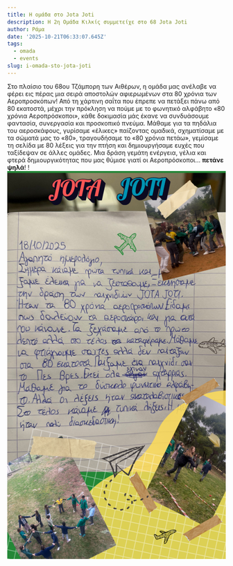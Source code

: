 ```yaml
---
title: Η ομάδα στο Jota Joti
description: Η 2η Ομάδα Κιλκίς συμμετείχε στο 68 Jota Joti
author: Ράμα
date: '2025-10-21T06:33:07.645Z'
tags:
  - omada
  - events
slug: i-omada-sto-jota-joti
---
```

Στο πλαίσιο του 68ου Τζάμπορη των Αιθέρων, η ομάδα μας ανέλαβε να φέρει εις πέρας μια σειρά αποστολών αφιερωμένων στα 80 χρόνια των Αεροπροσκόπων! Από τη χάρτινη σαΐτα που έπρεπε να πετάξει πάνω από 80 εκατοστά, μέχρι την πρόκληση να πούμε με το φωνητικό αλφάβητο «80 χρόνια Αεροπρόσκοποι», κάθε δοκιμασία μάς έκανε να συνδυάσουμε φαντασία, συνεργασία και προσκοπικό πνεύμα. Μάθαμε για τα πηδάλια του αεροσκάφους, γυρίσαμε «έλικες» παίζοντας ομαδικά, σχηματίσαμε με τα σώματά μας το «80», τραγουδήσαμε το «80 χρόνια πετάω», γεμίσαμε τη σελίδα με 80 λέξεις για την πτήση και δημιουργήσαμε ευχές που ταξίδεψαν σε άλλες ομάδες. Μια δράση γεμάτη ενέργεια, γέλια και φτερά δημιουργικότητας που μας θύμισε γιατί οι Αεροπρόσκοποι… **πετάνε ψηλά**! ! ![](https://github.com/KDesp73/2osysthma/raw/refs/heads/main/public/content/blog/assets/purple-and-yellow-illustrative-kids-land-instagram-story-png)
